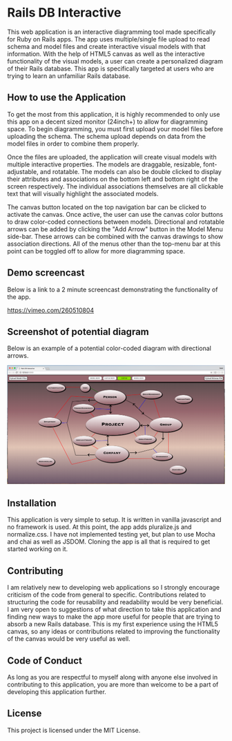 # Rails DB Interactive
This web application is an interactive diagramming tool made specifically for Ruby on Rails apps.
The app uses multiple/single file upload to read schema and model files and create interactive visual
models with that information. With the help of HTML5 canvas as well as the interactive functionality
of the visual models, a user can create a personalized diagram of their Rails database. This app is
specifically targeted at users who are trying to learn an unfamiliar Rails database.

## How to use the Application
To get the most from this application, it is highly recommended to only use this app on a decent sized monitor (24inch+) to allow for diagramming space. To begin diagramming, you must first upload your model files before uploading the schema.  The schema
upload depends on data from the model files in order to combine them properly.

Once the files are uploaded, the application will create visual models with multiple interactive properties.
The models are draggable, resizable, font-adjustable, and rotatable. The models can also be double clicked to display
their attributes and associations on the bottom left and bottom right of the screen respectively.
The individual associations themselves are all clickable text that will visually highlight the associated models.

The canvas button located on the top navigation bar can be clicked to activate the canvas.  Once active, the user can use the canvas color buttons to draw color-coded connections between models. Directional and rotatable arrows can be added by clicking the "Add Arrow" button in the Model Menu side-bar. These arrows can be combined with the canvas drawings to show association directions. All of the menus other than the top-menu bar at this point can be toggled off to allow for more diagramming space.

## Demo screencast
Below is a link to a 2 minute screencast demonstrating the functionality of the app.

https://vimeo.com/260510804

## Screenshot of potential diagram
Below is an example of a potential color-coded diagram with directional arrows.

![Alt text](screenshots/diagram-example.png?raw=true "Example Diagram")


## Installation
This application is very simple to setup. It is written in vanilla javascript and no framework is used.
At this point, the app adds pluralize.js and normalize.css. I have not implemented testing yet, but
plan to use Mocha and chai as well as JSDOM. Cloning the app is all that is required to get started working
on it.


## Contributing
I am relatively new to developing web applications so I strongly encourage criticism of the code from general to specific.
Contributions related to structuring the code for reusability and readability would be very beneficial.  
I am very open to suggestions of what direction to take this application and finding new ways to make the app more useful for people that are
trying to absorb a new Rails database.  This is my first experience using the HTML5 canvas, so any ideas or contributions
related to improving the functionality of the canvas would be very useful as well.  


## Code of Conduct
As long as you are respectful to myself along with anyone else involved in contributing to this application,
you are more than welcome to be a part of developing this application further.  

## License
This project is licensed under the MIT License.
